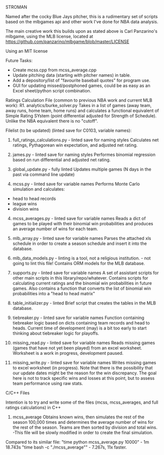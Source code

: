 STROMAN

Named after the cocky Blue Jays pitcher, this is a rudimentary set 
of scripts based on the mlbgames api and other work I've done 
for NBA data analysis. 

The main creative work this builds upon as stated above is Carl Panzarino's
mlbgame, using the MLB license, located at https://github.com/panzarino/mlbgame/blob/master/LICENSE

Using an MIT license

Future Tasks:
* Create mcss.cpp from mcss_average.cpp
* Update pitching data (starting with pitcher names) in table.
* Add a depository/list of "favourite baseball quotes" for program use.
* GUI for updating missed/postphoned games, could be as easy as an Excel sheet/python script combination.

Ratings Calculation File (common to previous NBA work and current MLB work):
R1. analytics/burke_solver.py
Takes in a list of games (away team, away runs, home team, home runs) and calculates a 
functional equivalent of Simple Rating SYstem (point differential adjusted for Strength of Schedule).
Unlike the NBA equivalent there is no "cutoff".

Filelist (to be updated) (linted save for C0103, variable names):
1. full_ratings_calculations.py - linted save for naming styles
Calculates net ratings, Pythagorean win 
expectation, and adjusted net rating.

2. james.py - linted save for naming styles
Performes binomial regression based on run
differential and adjusted net rating.

3. global_update.py - fully linted
Updates multiple games (N days in the past via command line update)

3. mcss.py - linted save for variable names
Performs Monte Carlo simulation and calculates:
* head to head records
* league wins
* division wins

4. mcss_averages.py - linted save for variable names
Reads a dict of games to be played with their binomial 
win probabilities and produces an average number of wins 
for each team.

5. mlb_array.py - linted save for variable names
Parses the attached xls schedule in order to create a 
season schedule and insert it into the database.

6. mlb_data_models.py - linting is a tool, not a religious institution. 
                      - not going to lint this file!
Contains ORM models for the MLB database.

7. supports.py - linted save for variable names
A set of assistant scripts for other main scripts in this 
library/repo/whatever. Contains scripts for calculating
current ratings and the binomial win probabilities in future
games. Also contains a function that converts the list of
binomial win probabilities into a "head to head matrix"

8. table_initializer.py - linted
Brief script that creates the tables in the MLB database.

9. tiebreaker.py - linted save for variable names
Function containing tiebreaker logic based 
on dicts containing team records and head to heads. Current time of development (may)
is a bit too early to start thinking about tiebreaker logic for playoffs.

10. missing_read.py - linted save for variable names
Reads missing games (games that have not yet been played) from an excel worksheet.
Worksheet is a work in progress, development paused.

11. missing_write.py - linted save for variable names
Writes missing games to excel worksheet (in progress). 
Note that there is the possibility that our update dates 
might be the reason for the win discrepancy.
The goal here is not to track specific wins and losses at this point, but to
assess team performance using raw stats.

C/C++ Files

Intention is to try and write some of the files (mcss, mcss_averages, and full
ratings calculations) in C++

1. mcss_average 
Obtains known wins, then simulates the rest of the season 100,000 times and determines the
average number of wins for the rest of the season. Teams are then sorted by division and 
total wins.
-This file will be slowly modified in order to create the final simulation. 

Compared to its similar file:
"time python mcss_average.py 10000" - 1m 18.743s
"time bash -c "./mcss_average"" - 7.267s, 11x faster.
